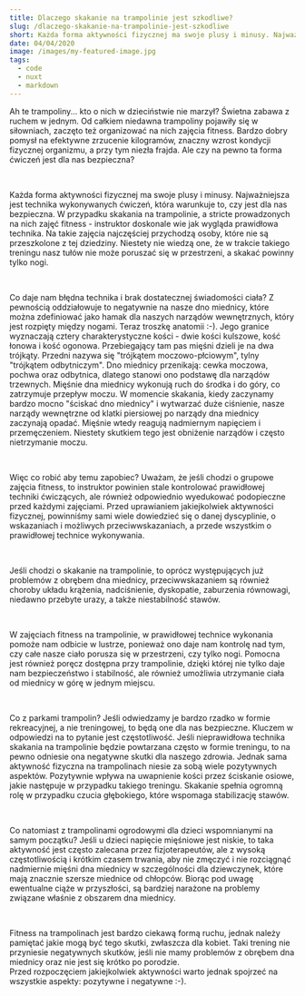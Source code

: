 ```yaml
---
title: Dlaczego skakanie na trampolinie jest szkodliwe? 
slug: /dlaczego-skakanie-na-trampolinie-jest-szkodliwe
short: Każda forma aktywności fizycznej ma swoje plusy i minusy. Najważniejsza jest technika wykonywanych ćwiczeń, która warunkuje to, czy jest dla nas bezpieczna.
date: 04/04/2020
image: /images/my-featured-image.jpg
tags:
  - code
  - nuxt
  - markdown
---
```


Ah te trampoliny... kto o nich w dzieciństwie nie marzył? Świetna zabawa z ruchem w jednym. Od całkiem niedawna trampoliny pojawiły się w siłowniach,
zaczęto też organizować na nich zajęcia fitness. Bardzo dobry pomysł na efektywne zrzucenie kilogramów, znaczny wzrost kondycji fizycznej organizmu,
a przy tym niezła frajda. Ale czy na pewno ta forma ćwiczeń jest dla nas bezpieczna?

&nbsp;

Każda forma aktywności fizycznej ma swoje plusy i minusy. Najważniejsza jest technika wykonywanych ćwiczeń, która warunkuje to, czy jest dla nas bezpieczna. 
W przypadku skakania na trampolinie, a stricte prowadzonych na nich zajęć fitness - instruktor doskonale wie jak wygląda prawidłowa technika. Na takie
zajęcia najczęściej przychodzą osoby, które nie są przeszkolone z tej dziedziny. Niestety nie wiedzą one, że w trakcie takiego treningu nasz tułów nie może poruszać
się w przestrzeni, a skakać powinny tylko nogi.

&nbsp;

Co daje nam błędna technika i brak dostatecznej świadomości ciała? Z pewnością oddziałowuje to negatywnie na nasze 
dno miednicy, które można zdefiniować jako hamak dla naszych narządów wewnętrznych, który jest rozpięty między nogami. Teraz troszkę anatomii :-). Jego granice wyznaczają cztery 
charakterystyczne kości - dwie kości kulszowe, kość łonowa i kość ogonowa. Przebiegający tam pas mięśni dzieli je na dwa trójkąty. Przedni nazywa się 
"trójkątem moczowo-płciowym", tylny "trójkątem odbytniczym". Dno miednicy przenikają: cewka moczowa, pochwa oraz odbytnica, dlatego stanowi ono podstawę 
dla narządów trzewnych. Mięśnie dna miednicy wykonują ruch do środka i do góry, co zatrzymuje przepływ moczu.  W momencie skakania, kiedy zaczynamy bardzo
mocno "ściskać dno miednicy" i wytwarzać duże ciśnienie, nasze narządy wewnętrzne od klatki piersiowej po narządy dna miednicy zaczynają opadać. 
Mięśnie wtedy reagują nadmiernym napięciem i przemęczeniem.  Niestety skutkiem tego jest obniżenie narządów i często nietrzymanie moczu. 

&nbsp;

Więc co robić aby temu zapobiec? Uważam, że jeśli chodzi o grupowe zajęcia fitness, to instruktor powinien stale kontrolować prawidłowej techniki ćwiczących, 
ale również odpowiednio wyedukować podopieczne przed każdymi zajęciami.  Przed uprawianiem jakiejkolwiek aktywności fizycznej, powinniśmy sami wiele dowiedzieć się
o danej dyscyplinie, o wskazaniach i możliwych przeciwwskazaniach, a przede wszystkim o prawidłowej technice wykonywania.

&nbsp;

Jeśli chodzi o skakanie na trampolinie, to oprócz występujących już problemów z obrębem dna miednicy, przeciwwskazaniem są również choroby układu krążenia,
nadciśnienie, dyskopatie, zaburzenia równowagi, niedawno przebyte urazy, a także niestabilność stawów. 

&nbsp;

W zajęciach fitness na trampolinie, w prawidłowej technice wykonania pomoże nam odbicie w lustrze, ponieważ ono daje nam kontrolę nad tym, czy całe nasze ciało
porusza się w przestrzeni, czy tylko nogi. Pomocna jest również poręcz dostępna przy trampolinie, dzięki której nie tylko daje nam bezpieczeństwo i stabilność, ale również umożliwia
utrzymanie ciała od miednicy w górę w jednym miejscu. 

&nbsp;

Co z parkami trampolin? Jeśli odwiedzamy je bardzo rzadko w formie rekreacyjnej, a nie treningowej, to będą one dla nas bezpieczne.  Kluczem w odpowiedzi na to pytanie 
jest częstotliwość. Jeśli nieprawidłowa technika skakania na trampolinie będzie powtarzana często w formie treningu, to na pewno odniesie ona negatywne skutki dla naszego 
zdrowia.  Jednak sama aktywność fizyczna na trampolinach niesie za sobą wiele pozytywnych aspektów.  Pozytywnie wpływa na uwapnienie kości przez ściskanie osiowe,
jakie następuje w przypadku takiego treningu. Skakanie spełnia ogromną rolę w przypadku czucia głębokiego, które wspomaga stabilizację stawów.

&nbsp;

Co natomiast z trampolinami ogrodowymi dla dzieci wspomnianymi na samym początku?  Jeśli u dzieci napięcie mięśniowe jest niskie, to taka aktywność jest często zalecana
przez fizjoterapeutów, ale z wysoką częstotliwością i krótkim czasem trwania, aby nie zmęczyć i nie rozciągnąć nadmiernie mięśni dna miednicy w szczególności dla dziewczynek,
które mają znacznie szersze miednice od chłopców. Biorąc pod uwagę ewentualne ciąże w przyszłości, są bardziej narażone na problemy związane właśnie z obszarem dna miednicy.

&nbsp;

Fitness na trampolinach jest bardzo ciekawą formą ruchu, jednak należy pamiętać jakie mogą być tego skutki, zwłaszcza dla kobiet.  Taki trening nie przyniesie negatywnych skutków,
jeśli nie mamy problemów z obrębem dna miednicy oraz nie jest się krótko po porodzie.  
Przed rozpoczęciem jakiejkolwiek aktywności warto jednak spojrzeć na wszystkie aspekty: pozytywne i negatywne :-).